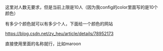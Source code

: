这里对人数无要求，但是当前上限是10人（因为我config的color里面写的是10个颜色）

有多少个颜色就可以有多少个人，下面给一个颜色的网站

https://blog.csdn.net/zy_heu/article/details/78952173

直接使用里面的名称就行，比如maroon
